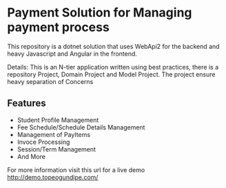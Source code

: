 # Payment Solution for Managing payment process

This repository is a dotnet solution that uses WebApi2 for the backend and heavy Javascript and Angular in the frontend.

Details: 
 This is an N-tier application written using best practices, there is a repository Project, Domain Project and Model Project.
 The project ensure heavy separation of Concerns 
 
## Features

* Student Profile Management
* Fee Schedule/Schedule Details Management
* Management of PayItems
* Invoce Processing
* Session/Term Management
 * And More

For more information visit this url for a live demo  http://demo.topeogundipe.com/




